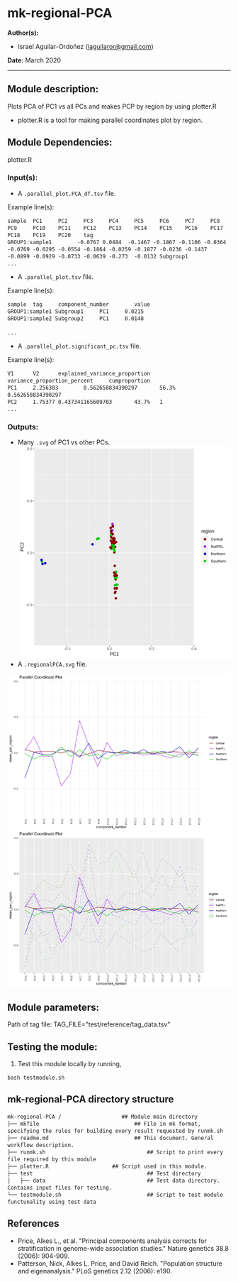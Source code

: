# mk-regional-PCA
**Author(s):**

* Israel Aguilar-Ordoñez (iaguilaror@gmail.com)

**Date:** March 2020 

---

## Module description:
Plots PCA of PC1 vs all PCs and makes PCP by region by using plotter.R

* plotter.R is a tool for making parallel coordinates plot by region.


## Module Dependencies:
plotter.R

### Input(s):

* A `.parallel_plot.PCA_df.tsv` file.

Example line(s):

```
sample  PC1     PC2     PC3     PC4     PC5     PC6     PC7     PC8     PC9     PC10    PC11    PC12    PC13    PC14    PC15    PC16    PC17    PC18    PC19    PC20    tag
GROUP1:sample1        -0.0767 0.0484  -0.1467 -0.1867 -0.1106 -0.0364 -0.0769 -0.0295 -0.0554 -0.1864 -0.0259 -0.1877 -0.0236 -0.1437 -0.0899 -0.0929 -0.0733 -0.0639 -0.273  -0.0132 Subgroup1
...
```
* A `.parallel_plot.tsv` file.

Example line(s):

```
sample  tag     component_number        value
GROUP1:sample1 Subgroup1     PC1     0.0215
GROUP1:sample2 Subgroup2     PC1     0.0148

...
```
* A `.parallel_plot.significant_pc.tsv` file.

Example line(s):

```
V1      V2      explained_variance_proportion   variance_proportion_percent     cumproportion
PC1     2.256303        0.562658834390297       56.3%   0.562658834390297
PC2     1.75377 0.437341165609703       43.7%   1
...
```

### Outputs:


* Many `.svg` of PC1 vs other PCs.
![Example of PC1 vs PC2](../../dev_notes/pc1_vs_pc2.svg)
* A `.regionalPCA.svg` file.

![Example of raw parallel_plot](../../dev_notes/regionalPCA.svg)

## Module parameters:
Path of tag file:
TAG_FILE="test/reference/tag_data.tsv"

## Testing the module:

1. Test this module locally by running,
```
bash testmodule.sh
```

## mk-regional-PCA directory structure

````
mk-regional-PCA /				    ## Module main directory
├── mkfile						   		## File in mk format, specifying the rules for building every result requested by runmk.sh
├── readme.md							## This document. General workflow description.
├── runmk.sh								## Script to print every file required by this module
├── plotter.R					 ## Script used in this module.
├── test									## Test directory
│   ├── data								## Test data directory. Contains input files for testing.
└── testmodule.sh							## Script to test module functunality using test data
````
## References
* Price, Alkes L., et al. "Principal components analysis corrects for stratification in genome-wide association studies." Nature genetics 38.8 (2006): 904-909.
* Patterson, Nick, Alkes L. Price, and David Reich. "Population structure and eigenanalysis." PLoS genetics 2.12 (2006): e190.